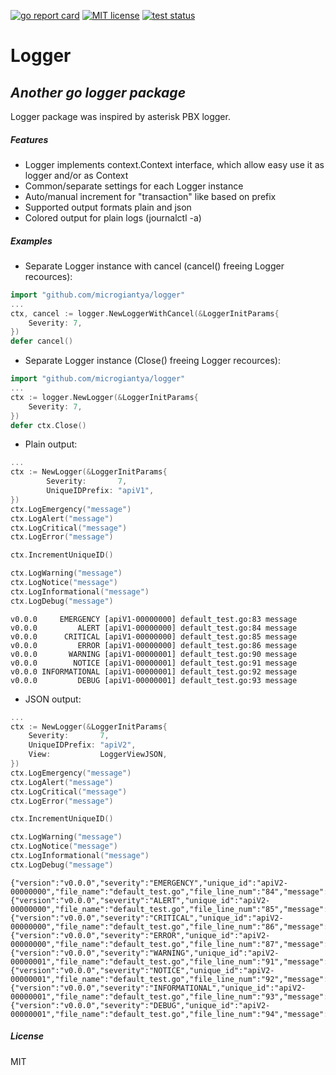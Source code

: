 [![go report card](https://goreportcard.com/badge/github.com/microgiantya/lontext "go report card")](https://goreportcard.com/report/github.com/microgiantya/lontext)
[![MIT license](https://img.shields.io/badge/license-MIT-brightgreen.svg)](https://opensource.org/licenses/MIT)
[![test status](https://github.com/microgiantya/lontext/workflows/tests/badge.svg?branch=main "test status")](https://github.com/microgiantya/lontext/actions)

# Logger
## _Another go logger package_
Logger package was inspired by asterisk PBX logger.

##### Features
- Logger implements context.Context interface, which allow easy use it as logger and/or as Context
- Common/separate settings for each Logger instance
- Auto/manual increment for "transaction" like based on prefix
- Supported output formats plain and json
- Colored output for plain logs (journalctl -a)

##### Examples
- Separate Logger instance with cancel (cancel() freeing Logger recources):
```go
import "github.com/microgiantya/logger"
...
ctx, cancel := logger.NewLoggerWithCancel(&LoggerInitParams{
	Severity: 7,
})
defer cancel()
```

- Separate Logger instance (Close() freeing Logger recources):
```go
import "github.com/microgiantya/logger"
...
ctx := logger.NewLogger(&LoggerInitParams{
	Severity: 7,
})
defer ctx.Close()
```

- Plain output:
```go
...
ctx := NewLogger(&LoggerInitParams{
		Severity:       7,
		UniqueIDPrefix: "apiV1",
})
ctx.LogEmergency("message")
ctx.LogAlert("message")
ctx.LogCritical("message")
ctx.LogError("message")

ctx.IncrementUniqueID()

ctx.LogWarning("message")
ctx.LogNotice("message")
ctx.LogInformational("message")
ctx.LogDebug("message")
```

```
v0.0.0     EMERGENCY [apiV1-00000000] default_test.go:83 message
v0.0.0         ALERT [apiV1-00000000] default_test.go:84 message
v0.0.0      CRITICAL [apiV1-00000000] default_test.go:85 message
v0.0.0         ERROR [apiV1-00000000] default_test.go:86 message
v0.0.0       WARNING [apiV1-00000001] default_test.go:90 message
v0.0.0        NOTICE [apiV1-00000001] default_test.go:91 message
v0.0.0 INFORMATIONAL [apiV1-00000001] default_test.go:92 message
v0.0.0         DEBUG [apiV1-00000001] default_test.go:93 message
```

- JSON output:
```go
...
ctx := NewLogger(&LoggerInitParams{
	Severity:       7,
	UniqueIDPrefix: "apiV2",
	View:           LoggerViewJSON,
})
ctx.LogEmergency("message")
ctx.LogAlert("message")
ctx.LogCritical("message")
ctx.LogError("message")

ctx.IncrementUniqueID()

ctx.LogWarning("message")
ctx.LogNotice("message")
ctx.LogInformational("message")
ctx.LogDebug("message")
```

```
{"version":"v0.0.0","severity":"EMERGENCY","unique_id":"apiV2-00000000","file_name":"default_test.go","file_line_num":"84","message":"message"}
{"version":"v0.0.0","severity":"ALERT","unique_id":"apiV2-00000000","file_name":"default_test.go","file_line_num":"85","message":"message"}
{"version":"v0.0.0","severity":"CRITICAL","unique_id":"apiV2-00000000","file_name":"default_test.go","file_line_num":"86","message":"message"}
{"version":"v0.0.0","severity":"ERROR","unique_id":"apiV2-00000000","file_name":"default_test.go","file_line_num":"87","message":"message"}
{"version":"v0.0.0","severity":"WARNING","unique_id":"apiV2-00000001","file_name":"default_test.go","file_line_num":"91","message":"message"}
{"version":"v0.0.0","severity":"NOTICE","unique_id":"apiV2-00000001","file_name":"default_test.go","file_line_num":"92","message":"message"}
{"version":"v0.0.0","severity":"INFORMATIONAL","unique_id":"apiV2-00000001","file_name":"default_test.go","file_line_num":"93","message":"message"}
{"version":"v0.0.0","severity":"DEBUG","unique_id":"apiV2-00000001","file_name":"default_test.go","file_line_num":"94","message":"message"}
```

##### License

MIT

